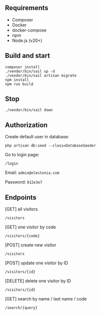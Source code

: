 ## Requirements

- Composer
- Docker
- docker-compose
- npm
- Node.js (v20+)

## Build and start

```
composer install
./vendor/bin/sail up -d
./vendor/bin/sail artisan migrate
npm install
npm run build
```

## Stop

```
./vendor/bin/sail down
```

## Authorization

Create default user in database:
```
php artisan db:seed --class=DatabaseSeeder
```

Go to login page:
```
/login
```

Email: `admin@elestonia.com`

Password: `812e3e7`

## Endpoints

[GET] all visitors
```
/visitors
```

[GET] one visitor by code
```
/visitors/{code}
```

[POST] create new visitor
```
/visitors
```

[POST] update one visitor by ID
```
/visitors/{id}
```

[DELETE] delete one visitor by ID
```
/visitors/{id}
```

[GET] search by name / last name / code
```
/search/{query}
```
